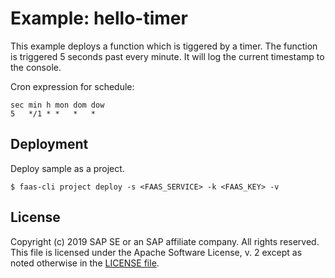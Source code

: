 # Example: hello-timer

This example deploys a function which is tiggered by a timer. The function is triggered
5 seconds past every minute. It will log the current timestamp to the console.

Cron expression for schedule:

```
sec min h mon dom dow
5   */1 * *   *   *
``` 

## Deployment
Deploy sample as a project.
```
$ faas-cli project deploy -s <FAAS_SERVICE> -k <FAAS_KEY> -v
```

## License
Copyright (c) 2019 SAP SE or an SAP affiliate company. All rights reserved.
This file is licensed under the Apache Software License, v. 2 except as noted otherwise in the [LICENSE file](../LICENSE.txt).
